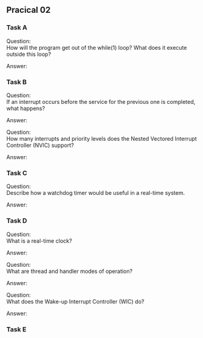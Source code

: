 ## Pracical 02

### Task A
Question:  
How will the program get out of the while(1) loop? What does it execute outside this
loop?  

Answer:  


### Task B
Question:  
If an interrupt occurs before the service for the previous one is completed, what happens?  

Answer:  

Question:  
How many interrupts and priority levels does the Nested Vectored Interrupt Controller
(NVIC) support?  

Answer:  


### Task C
Question:  
Describe how a watchdog timer would be useful in a real-time system.  

Answer:  


### Task D
Question:  
What is a real-time clock?  

Answer:  

Question:  
What are thread and handler modes of operation?  

Answer:  

Question:  
What does the Wake-up Interrupt Controller (WIC) do?  

Answer:  


### Task E
